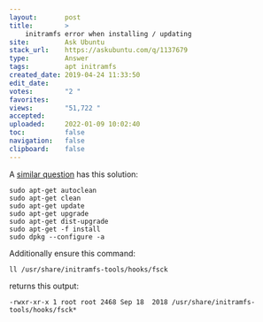 ```yaml
---
layout:       post
title:        >
    initramfs error when installing ∕ updating
site:         Ask Ubuntu
stack_url:    https://askubuntu.com/q/1137679
type:         Answer
tags:         apt initramfs
created_date: 2019-04-24 11:33:50
edit_date:    
votes:        "2 "
favorites:    
views:        "51,722 "
accepted:     
uploaded:     2022-01-09 10:02:40
toc:          false
navigation:   false
clipboard:    false
---
```


A [similar question][1] has this solution:

``` 
sudo apt-get autoclean
sudo apt-get clean
sudo apt-get update 
sudo apt-get upgrade
sudo apt-get dist-upgrade
sudo apt-get -f install
sudo dpkg --configure -a

```

Additionally ensure this command:

``` 
ll /usr/share/initramfs-tools/hooks/fsck

```

returns this output:

``` 
-rwxr-xr-x 1 root root 2468 Sep 18  2018 /usr/share/initramfs-tools/hooks/fsck*

```


  [1]: https://stackoverflow.com/questions/35336174/ubuntu-12-04-update-to-the-3-8-kernel-fails
